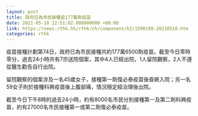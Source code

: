 ```yaml
---
layout: post
title: 政府已為市民接種逾177萬劑疫苗
date: 2021-05-10 22:51:02.000000000 +08:00
link: https://news.rthk.hk/rthk/ch/component/k2/1590180-20210510.htm
categories: rthk
---
```


疫苗接種計劃第74日，政府已為市民接種共約177萬6500劑疫苗。截至今日零時零分，過去24小時共有7宗送院個案，其中4人已經出院，1人留院觀察，2人不遵從醫生勸告自行出院。

留院觀察的個案涉及一名45歲女子，接種第一劑復必泰疫苗後昏厥入院；另一名59女子則於接種科興疫苗後上腹部痛，情況穩定經治理後出院。

截至今日下午8時的過去24小時，約有8000名市民分別接種第一及第二劑科興疫苗，約有27000名市民接種第一或第二劑復必泰疫苗。
